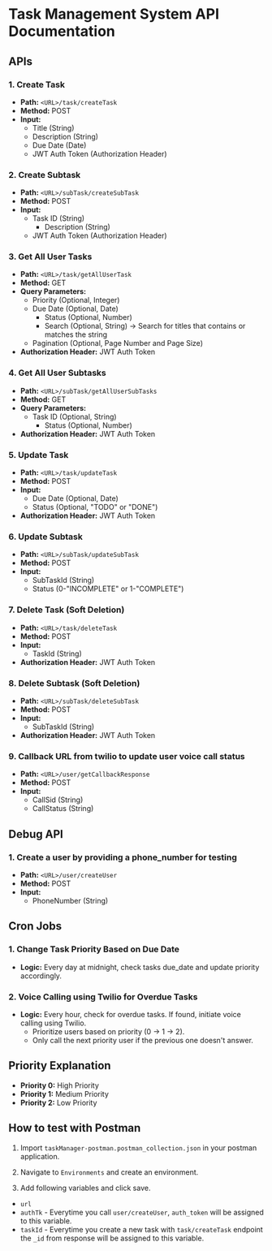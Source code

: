 # Task Management System API Documentation

## APIs

### 1. Create Task
- **Path:** `<URL>/task/createTask`
- **Method:** POST
- **Input:**
  - Title (String)
  - Description (String)
  - Due Date (Date)
  - JWT Auth Token (Authorization Header)

### 2. Create Subtask
- **Path:** `<URL>/subTask/createSubTask`
- **Method:** POST
- **Input:**
  - Task ID (String)
	- Description (String)
  - JWT Auth Token (Authorization Header)

### 3. Get All User Tasks
- **Path:** `<URL>/task/getAllUserTask`
- **Method:** GET
- **Query Parameters:**
  - Priority (Optional, Integer)
  - Due Date (Optional, Date)
	- Status (Optional, Number)
	- Search (Optional, String) -> Search for titles that contains or matches the string
  - Pagination (Optional, Page Number and Page Size)
- **Authorization Header:** JWT Auth Token

### 4. Get All User Subtasks
- **Path:** `<URL>/subTask/getAllUserSubTasks`
- **Method:** GET
- **Query Parameters:**
  - Task ID (Optional, String)
	- Status (Optional, Number)
- **Authorization Header:** JWT Auth Token

### 5. Update Task
- **Path:** `<URL>/task/updateTask`
- **Method:** POST
- **Input:**
  - Due Date (Optional, Date)
  - Status (Optional, "TODO" or "DONE")
- **Authorization Header:** JWT Auth Token

### 6. Update Subtask
- **Path:** `<URL>/subTask/updateSubTask`
- **Method:** POST
- **Input:**
	- SubTaskId (String)
  - Status (0-"INCOMPLETE" or 1-"COMPLETE")

### 7. Delete Task (Soft Deletion)
- **Path:** `<URL>/task/deleteTask`
- **Method:** POST
- **Input:**
	- TaskId (String)
- **Authorization Header:** JWT Auth Token

### 8. Delete Subtask (Soft Deletion)
- **Path:** `<URL>/subTask/deleteSubTask`
- **Method:** POST
- **Input:**
	- SubTaskId (String)
- **Authorization Header:** JWT Auth Token

### 9. Callback URL from twilio to update user voice call status
- **Path:** `<URL>/user/getCallbackResponse`
- **Method:** POST
- **Input:**
	- CallSid (String)
	- CallStatus (String)

## Debug API

### 1. Create a user by providing a phone_number for testing
- **Path:** `<URL>/user/createUser`
- **Method:** POST
- **Input:**
	- PhoneNumber (String)

## Cron Jobs

### 1. Change Task Priority Based on Due Date
- **Logic:** Every day at midnight, check tasks due_date and update priority accordingly.

### 2. Voice Calling using Twilio for Overdue Tasks
- **Logic:** Every hour, check for overdue tasks. If found, initiate voice calling using Twilio.
  - Prioritize users based on priority (0 -> 1 -> 2).
  - Only call the next priority user if the previous one doesn't answer.

## Priority Explanation
- **Priority 0:** High Priority
- **Priority 1:** Medium Priority
- **Priority 2:** Low Priority

## How to test with Postman

1. Import ```taskManager-postman.postman_collection.json``` in your postman application.

2. Navigate to `Environments` and create an environment.

3. Add following variables and click save.
- `url`
- `authTk` - Everytime you call `user/createUser`, `auth_token` will be assigned to this variable.
- `taskId` - Everytime you create a new task with `task/createTask` endpoint the `_id` from response will be assigned to this variable.

